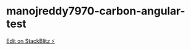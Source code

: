 # manojreddy7970-carbon-angular-test

[Edit on StackBlitz ⚡️](https://stackblitz.com/edit/manojreddy7970-carbon-angular-test)